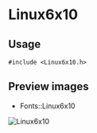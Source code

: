 Linux6x10
==========

Usage
------

    #include <Linux6x10.h>

Preview images
--------------
* Fonts::Linux6x10 

![Linux6x10](https://raw.githubusercontent.com/Cariad/Linux6x10/master/Preview/Linux6x10.png)

